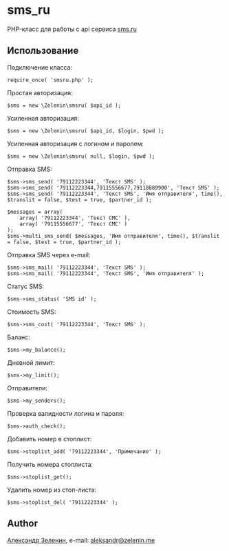 # sms_ru

PHP-класс для работы с api сервиса [sms.ru](http://sms.ru)

## Использование

Подключение класса:

    require_once( 'smsru.php' );

Простая авторизация:

    $sms = new \Zelenin\smsru( $api_id );

Усиленная авторизация:

    $sms = new \Zelenin\smsru( $api_id, $login, $pwd );

Усиленная авторизация с логином и паролем:

	$sms = new \Zelenin\smsru( null, $login, $pwd );

Отправка SMS:

    $sms->sms_send( '79112223344', 'Текст SMS' );
	$sms->sms_send( '79112223344,79115556677,79118889900', 'Текст SMS' );
	$sms->sms_send( '79112223344', 'Текст SMS', 'Имя отправителя', time(), $translit = false, $test = true, $partner_id );

	$messages = array(
		array( '79112223344', 'Текст СМС' ),
		array( '79115556677', 'Текст СМС' )
	);
	$sms->multi_sms_send( $messages, 'Имя отправителя', time(), $translit = false, $test = true, $partner_id );

Отправка SMS через e-mail:

    $sms->sms_mail( '79112223344', 'Текст SMS' );
	$sms->sms_mail( '79112223344', 'Текст SMS', 'Имя отправителя' );

Статус SMS:

    $sms->sms_status( 'SMS id' );

Стоимость SMS:

    $sms->sms_cost( '79112223344', 'Текст SMS' );

Баланс:

    $sms->my_balance();

Дневной лимит:

    $sms->my_limit();

Отправители:

    $sms->my_senders();

Проверка валидности логина и пароля:

    $sms->auth_check();

Добавить номер в стоплист:

	$sms->stoplist_add( '79112223344', 'Примечание' );

Получить номера стоплиста:

	$sms->stoplist_get();

Удалить номер из стоп-листа:

	$sms->stoplist_del( '79112223344' );

## Author

[Александр Зеленин](https://github.com/zelenin/), e-mail: [aleksandr@zelenin.me](mailto:aleksandr@zelenin.me)